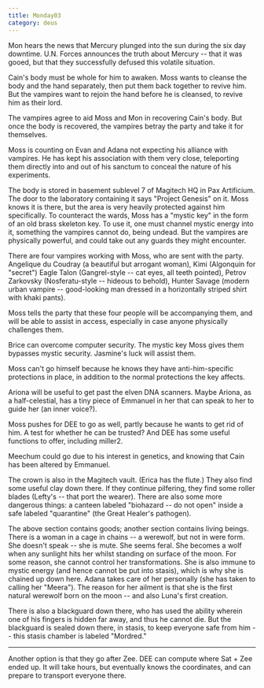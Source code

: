 ```yaml
---
title: Monday03
category: deus
---
```

Mon hears the news that Mercury plunged into the sun during the six day downtime. U.N. Forces announces the truth about Mercury -- that it was gooed, but that they successfully defused this volatile situation.

Cain's body must be whole for him to awaken. Moss wants to cleanse the body and the hand separately, then put them back together to revive him. But the vampires want to rejoin the hand before he is cleansed, to revive him as their lord.

The vampires agree to aid Moss and Mon in recovering Cain's body. But once the body is recovered, the vampires betray the party and take it for themselves.

Moss is counting on Evan and Adana not expecting his alliance with vampires. He has kept his association with them very close, teleporting them directly into and out of his sanctum to conceal the nature of his experiments.

The body is stored in basement sublevel 7 of Magitech HQ in Pax Artificium. The door to the laboratory containing it says &quot;Project Genesis&quot; on it. Moss knows it is there, but the area is very heavily protected against him specifically. To counteract the wards, Moss has a &quot;mystic key&quot; in the form of an old brass skeleton key. To use it, one must channel mystic energy into it, something the vampires cannot do, being undead. But the vampires are physically powerful, and could take out any guards they might encounter.

There are four vampires working with Moss, who are sent with the party. Angelique du Coudray (a beautiful but arrogant woman), Kimi (Algonquin for &quot;secret&quot;) Eagle Talon (Gangrel-style -- cat eyes, all teeth pointed), Petrov Zarkovsky (Nosferatu-style -- hideous to behold), Hunter Savage (modern urban vampire -- good-looking man dressed in a horizontally striped shirt with khaki pants).

Moss tells the party that these four people will be accompanying them, and will be able to assist in access, especially in case anyone physically challenges them.

Brice can overcome computer security. The mystic key Moss gives them bypasses mystic security. Jasmine's luck will assist them.

Moss can't go himself because he knows they have anti-him-specific protections in place, in addition to the normal protections the key affects.

Ariona will be useful to get past the elven DNA scanners. Maybe Ariona, as a half-celestial, has a tiny piece of Emmanuel in her that can speak to her to guide her (an inner voice?).

Moss pushes for DEE to go as well, partly because he wants to get rid of him. A test for whether he can be trusted? And DEE has some useful functions to offer, including miller2.

Meechum could go due to his interest in genetics, and knowing that Cain has been altered by Emmanuel.

The crown is also in the Magitech vault. (Erica has the flute.) They also find some useful clay down there. If they continue pilfering, they find some roller blades (Lefty's -- that port the wearer). There are also some more dangerous things: a canteen labeled &quot;biohazard -- do not open&quot; inside a safe labeled &quot;quarantine&quot; (the Great Healer's pathogen).

The above section contains goods; another section contains living beings. There is a woman in a cage in chains -- a werewolf, but not in were form. She doesn't speak -- she is mute. She seems feral. She becomes a wolf when any sunlight hits her whilst standing on surface of the moon. For some reason, she cannot control her transformations. She is also immune to mystic energy (and hence cannot be put into stasis), which is why she is chained up down here. Adana takes care of her personally (she has taken to calling her &quot;Meera&quot;). The reason for her ailment is that she is the first natural werewolf born on the moon -- and also Luna's first creation.

There is also a blackguard down there, who has used the ability wherein one of his fingers is hidden far away, and thus he cannot die. But the blackguard is sealed down there, in stasis, to keep everyone safe from him -- this stasis chamber is labeled &quot;Mordred.&quot;

-----

Another option is that they go after Zee. DEE can compute where Sat + Zee ended up. It will take hours, but eventually knows the coordinates, and can prepare to transport everyone there.

